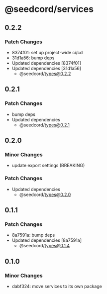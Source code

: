 # @seedcord/services

## 0.2.2

### Patch Changes

- 8374f01: set up project-wide ci/cd
- 31d1a56: bump deps
- Updated dependencies [8374f01]
- Updated dependencies [31d1a56]
  - @seedcord/types@0.2.2

## 0.2.1

### Patch Changes

- bump deps
- Updated dependencies
  - @seedcord/types@0.2.1

## 0.2.0

### Minor Changes

- update export settings (BREAKING)

### Patch Changes

- Updated dependencies
  - @seedcord/types@0.2.0

## 0.1.1

### Patch Changes

- 8a7591a: bump deps
- Updated dependencies [8a7591a]
  - @seedcord/types@0.1.4

## 0.1.0

### Minor Changes

- dabf324: move services to its own package
